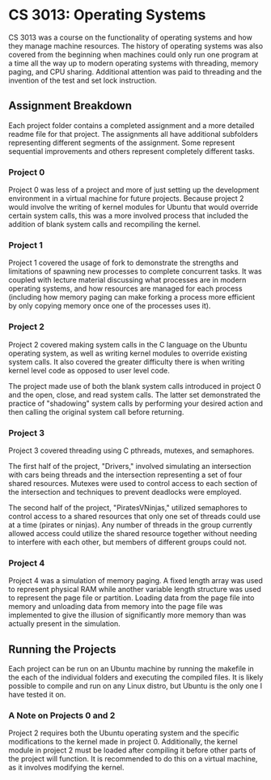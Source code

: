 # CS 3013: Operating Systems

CS 3013 was a course on the functionality of operating systems and how they manage machine resources. The history of operating systems was also covered from the beginning when machines could only run one program at a time all the way up to modern operating systems with threading, memory paging, and CPU sharing. Additional attention was paid to threading and the invention of the test and set lock instruction.

## Assignment Breakdown

Each project folder contains a completed assignment and a more detailed readme file for that project. The assignments all have additional subfolders representing different segments of the assignment. Some represent sequential improvements and others represent completely different tasks.

### Project 0

Project 0 was less of a project and more of just setting up the development environment in a virtual machine for future projects. Because project 2 would involve the writing of kernel modules for Ubuntu that would override certain system calls, this was a more involved process that included the addition of blank system calls and recompiling the kernel.

### Project 1

Project 1 covered the usage of fork to demonstrate the strengths and limitations of spawning new processes to complete concurrent tasks. It was coupled with lecture material discussing what processes are in modern operating systems, and how resources are managed for each process (including how memory paging can make forking a process more efficient by only copying memory once one of the processes uses it).

### Project 2

Project 2 covered making system calls in the C language on the Ubuntu operating system, as well as writing kernel modules to override existing system calls. It also covered the greater difficulty there is when writing kernel level code as opposed to user level code.

The project made use of both the blank system calls introduced in project 0 and the open, close, and read system calls. The latter set demonstrated the practice of "shadowing" system calls by performing your desired action and then calling the original system call before returning.

### Project 3

Project 3 covered threading using C pthreads, mutexes, and semaphores.

The first half of the project, "Drivers," involved simulating an intersection with cars being threads and the intersection representing a set of four shared resources. Mutexes were used to control access to each section of the intersection and techniques to prevent deadlocks were employed.

The second half of the project, "PiratesVNinjas," utilized semaphores to control access to a shared resources that only one set of threads could use at a time (pirates or ninjas). Any number of threads in the group currently allowed access could utilize the shared resource together without needing to interfere with each other, but members of different groups could not.

### Project 4

Project 4 was a simulation of memory paging. A fixed length array was used to represent physical RAM while another variable length structure was used to represent the page file or partition. Loading data from the page file into memory and unloading data from memory into the page file was implemented to give the illusion of significantly more memory than was actually present in the simulation.

## Running the Projects

Each project can be run on an Ubuntu machine by running the makefile in the each of the individual folders and executing the compiled files. It is likely possible to compile and run on any Linux distro, but Ubuntu is the only one I have tested it on.

### A Note on Projects 0 and 2

Project 2 requires both the Ubuntu operating system and the specific modifications to the kernel made in project 0. Additionally, the kernel module in project 2 must be loaded after compiling it before other parts of the project will function. It is recommended to do this on a virtual machine, as it involves modifying the kernel.